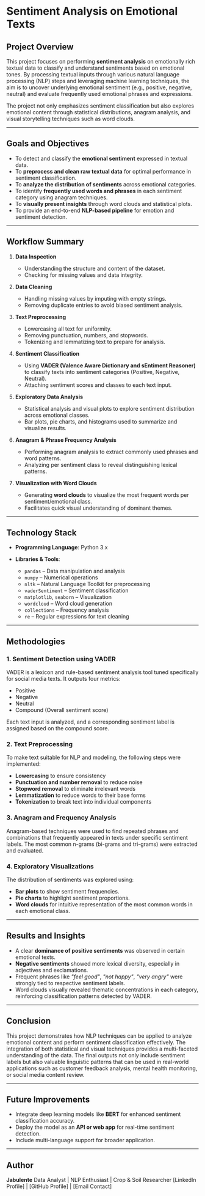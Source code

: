 # **Sentiment Analysis on Emotional Texts**

## **Project Overview**

This project focuses on performing **sentiment analysis** on emotionally rich textual data to classify and understand sentiments based on emotional tones. By processing textual inputs through various natural language processing (NLP) steps and leveraging machine learning techniques, the aim is to uncover underlying emotional sentiment (e.g., positive, negative, neutral) and evaluate frequently used emotional phrases and expressions.

The project not only emphasizes sentiment classification but also explores emotional content through statistical distributions, anagram analysis, and visual storytelling techniques such as word clouds.

---

## **Goals and Objectives**

* To detect and classify the **emotional sentiment** expressed in textual data.
* To **preprocess and clean raw textual data** for optimal performance in sentiment classification.
* To **analyze the distribution of sentiments** across emotional categories.
* To identify **frequently used words and phrases** in each sentiment category using anagram techniques.
* To **visually present insights** through word clouds and statistical plots.
* To provide an end-to-end **NLP-based pipeline** for emotion and sentiment detection.

---

## **Workflow Summary**

1. **Data Inspection**

   * Understanding the structure and content of the dataset.
   * Checking for missing values and data integrity.

2. **Data Cleaning**

   * Handling missing values by imputing with empty strings.
   * Removing duplicate entries to avoid biased sentiment analysis.

3. **Text Preprocessing**

   * Lowercasing all text for uniformity.
   * Removing punctuation, numbers, and stopwords.
   * Tokenizing and lemmatizing text to prepare for analysis.

4. **Sentiment Classification**

   * Using **VADER (Valence Aware Dictionary and sEntiment Reasoner)** to classify texts into sentiment categories (Positive, Negative, Neutral).
   * Attaching sentiment scores and classes to each text input.

5. **Exploratory Data Analysis**

   * Statistical analysis and visual plots to explore sentiment distribution across emotional classes.
   * Bar plots, pie charts, and histograms used to summarize and visualize results.

6. **Anagram & Phrase Frequency Analysis**

   * Performing anagram analysis to extract commonly used phrases and word patterns.
   * Analyzing per sentiment class to reveal distinguishing lexical patterns.

7. **Visualization with Word Clouds**

   * Generating **word clouds** to visualize the most frequent words per sentiment/emotional class.
   * Facilitates quick visual understanding of dominant themes.

---

## **Technology Stack**

* **Programming Language**: Python 3.x
* **Libraries & Tools**:

  * `pandas` – Data manipulation and analysis
  * `numpy` – Numerical operations
  * `nltk` – Natural Language Toolkit for preprocessing
  * `vaderSentiment` – Sentiment classification
  * `matplotlib`, `seaborn` – Visualization
  * `wordcloud` – Word cloud generation
  * `collections` – Frequency analysis
  * `re` – Regular expressions for text cleaning

---

## **Methodologies**

### 1. **Sentiment Detection using VADER**

VADER is a lexicon and rule-based sentiment analysis tool tuned specifically for social media texts. It outputs four metrics:

* Positive
* Negative
* Neutral
* Compound (Overall sentiment score)

Each text input is analyzed, and a corresponding sentiment label is assigned based on the compound score.

### 2. **Text Preprocessing**

To make text suitable for NLP and modeling, the following steps were implemented:

* **Lowercasing** to ensure consistency
* **Punctuation and number removal** to reduce noise
* **Stopword removal** to eliminate irrelevant words
* **Lemmatization** to reduce words to their base forms
* **Tokenization** to break text into individual components

### 3. **Anagram and Frequency Analysis**

Anagram-based techniques were used to find repeated phrases and combinations that frequently appeared in texts under specific sentiment labels. The most common n-grams (bi-grams and tri-grams) were extracted and evaluated.

### 4. **Exploratory Visualizations**

The distribution of sentiments was explored using:

* **Bar plots** to show sentiment frequencies.
* **Pie charts** to highlight sentiment proportions.
* **Word clouds** for intuitive representation of the most common words in each emotional class.

---

## **Results and Insights**

* A clear **dominance of positive sentiments** was observed in certain emotional texts.
* **Negative sentiments** showed more lexical diversity, especially in adjectives and exclamations.
* Frequent phrases like *"feel good"*, *"not happy"*, *"very angry"* were strongly tied to respective sentiment labels.
* Word clouds visually revealed thematic concentrations in each category, reinforcing classification patterns detected by VADER.

---

## **Conclusion**

This project demonstrates how NLP techniques can be applied to analyze emotional content and perform sentiment classification effectively. The integration of both statistical and visual techniques provides a multi-faceted understanding of the data. The final outputs not only include sentiment labels but also valuable linguistic patterns that can be used in real-world applications such as customer feedback analysis, mental health monitoring, or social media content review.

---

## **Future Improvements**

* Integrate deep learning models like **BERT** for enhanced sentiment classification accuracy.
* Deploy the model as an **API or web app** for real-time sentiment detection.
* Include multi-language support for broader application.

---

## **Author**

**Jabulente**
Data Analyst | NLP Enthusiast | Crop & Soil Researcher
\[LinkedIn Profile] | \[GitHub Profile] | \[Email Contact]


